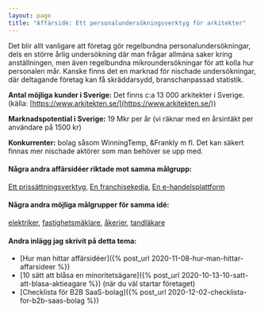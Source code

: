 ```yaml
---
layout: page
title: "Affärsidé: Ett personalundersökningsverktyg för arkitekter"
---
```

Det blir allt vanligare att företag gör regelbundna personalundersökningar, dels en större årlig undersökning där man frågar allmäna saker kring anställningen, men även regelbundna mikroundersökningar för att kolla hur personalen mår. Kanske finns det en marknad för nischade undersökningar, där deltagande företag kan få skräddarsydd, branschanpassad statistik.

**Antal möjliga kunder i Sverige:** Det finns c:a 13 000 arkitekter i Sverige.(källa: [https://www.arkitekten.se/](https://www.arkitekten.se/))

**Marknadspotential i Sverige:** 19 Mkr per år (vi räknar med en årsintäkt per användare på 1500 kr)

**Konkurrenter:** bolag såsom WinningTemp, &Frankly m fl. Det kan säkert finnas mer nischade aktörer som man behöver se upp med.

#### Några andra affärsidéer riktade mot samma målgrupp:
[Ett prissättningsverktyg](/affarsideer/ett-prissattningsverktyg-for-arkitekter/), [En franchisekedja](/affarsideer/en-franchisekedja-av-arkitekter/), [En e-handelsplattform](/affarsideer/en-e-handelsplattform-for-arkitekter/)


#### Några andra möjliga målgrupper för samma idé:
[elektriker](/affarsideer/ett-personalundersokningsverktyg-for-elektriker/), [fastighetsmäklare](/affarsideer/ett-personalundersokningsverktyg-for-fastighetsmaklare/), [åkerier](/affarsideer/ett-personalundersokningsverktyg-for-akerier/), [tandläkare](/affarsideer/ett-personalundersokningsverktyg-for-tandlakare/)

#### Andra inlägg jag skrivit på detta tema:
- [Hur man hittar affärsidéer]({% post_url 2020-11-08-hur-man-hittar-affarsideer %})
- [10 sätt att blåsa en minoritetsägare]({% post_url 2020-10-13-10-satt-att-blasa-aktieagare %}) (när du väl startar företaget)
- [Checklista för B2B SaaS-bolag]({% post_url 2020-12-02-checklista-for-b2b-saas-bolag %})


